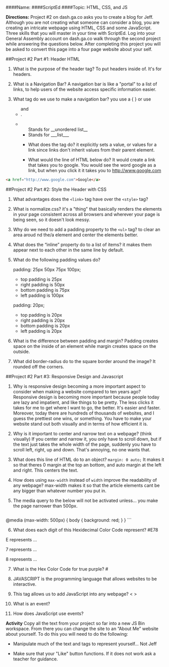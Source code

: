####Name:
####ScriptEd
####Topic: HTML, CSS, and JS

**Directions:** Project #2 on dash.ga.co asks you to create a blog for Jeff. Although you are not creating what someone can consider a blog, you are creating an intricate webpage using HTML, CSS and some JavaScript. Three skills that you will master in your time with ScriptEd. Log into your General Assembly account on dash.ga.co walk through the second project while answering the questions below. After completing this project you will be asked to convert this page into a four page website about your self.


##Project #2 Part #1: Header HTML
1. What is the purpose of the header tag? To put headers inside of. It's for headers.

2. What is a Navigation Bar? A navigation bar is like a "portal" to a list of links, to help users of the website access           specific information easier.

3. What tag do we use to make a navigation bar? you use a { } or use <ul> and <li>.

4.  <ul> Stands for __unordered list__
    <li> Stands for ___list___

5. What does the <a> tag do? it explicitly sets a value, or values for a link since links don't inherit values from their parent element.

6. What would the line of HTML below do?  It would create a link that takes you to google. You would see the word google as a link, but when you click it it takes you to http://www.google.com

``` html
<a href="http://www.google.com">Google</a>
```

##Project #2 Part #2: Style the Header with CSS

1. What advantages does the `<link>` tag have over the `<style>` tag?

2. What is normalize.css? it's a "thing" that basically renders the elements in your page consistent across all browsers and wherever your page is being seen, so it doesn't look messy.

3. Why do we need to add a padding property to the `<ul>` tag? to clear an area aroud nd the/a element and center the elements better.

4. What does the “inline” property do to a list of items? it makes them appear next to each other in the same line by default.

5. What do the following padding values do?

    padding: 25px 50px 75px 100px;

    * top padding is 25px
    * right padding is 50px
    * bottom padding is 75px
    * left padding is 100px

    padding: 20px;

    * top padding is 20px
    * right padding is 20px
    * bottom padding is 20px
    * left padding is 20px

6. What is the difference between padding and margin? Padding creates space on the inside of an element while margin creates space on the outside.

7. What did border-radius do to the square border around the image? It rounded off the corners.

##Project #2 Part #3: Responsive Design and Javascript

1. Why is responsive design becoming a more important aspect to consider when making a website compared to ten years ago? Responsive design is becoming more important because people today are lazy and impatient, and like things to be pretty. The less clicks it takes for me to get where I want to go, the better. It's easier and faster. Moreover, today there are hundreds of thousands of websites, and I guess the prettiest one wins, or something. You have to make your website stand out both visually and in terms of how efficient it is.

2. Why is it important to center and narrow text on a webpage? (think visually) If you center and narrow it, you only have to scroll down, but if the text just takes the whole width of the page, suddenly you have to scroll left, right, up and down. That's annoying, no one wants that.

3. What does this line of HTML do to an object? `margin: 0 auto;` It makes it so that theres 0 margin at the top an bottom, and auto margin at the left and right. This centers the text.

4. How does using `max-width` instead of `width` improve the readability of any webpage? max-width makes it so that the article elements cant be any bigger than whatever number you put in.

5. The media query to the below  will not be activated unless… you make the page narrower than 500px.

    ``` css
@media (max-width: 500px) {
    body {
        background: red;
    }
}
    ```

6. What does each digit of this Hexidecimal Color Code represent? #E78

 E represents ...

 7 represents ...

 8 represents ...

7. What is the Hex Color Code for true purple?  #

8. JAVASCRIPT is the programming language that allows websites to be interactive.

9. This tag allows us to add JavaScript into any webpage? <          >

10. What is an event?

11. How does JavaScript use events?

**Activity** Copy all the text from your project so far into a new JS Bin workspace. From there you can change the site to an “About Me” website about yourself. To do this you will need to do the following:

- Manipulate much of the text and tags to represent yourself… Not Jeff

- Make sure that your "Like" button functions. If it does not work ask a teacher for guidance.



